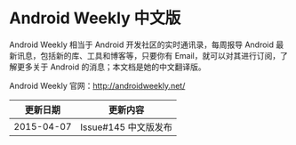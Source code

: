 # Android Weekly 中文版

Android Weekly 相当于 Android 开发社区的实时通讯录，每周报导 Android 最新讯息，包括新的库、工具和博客等，只要你有 Email，就可以对其进行订阅，了解更多关于 Android 的消息；本文档是她的中文翻译版。

Android Weekly 官网：<http://androidweekly.net/>


|更新日期    |更新内容
|----------|--------------------
|2015-04-07|Issue#145 中文版发布

